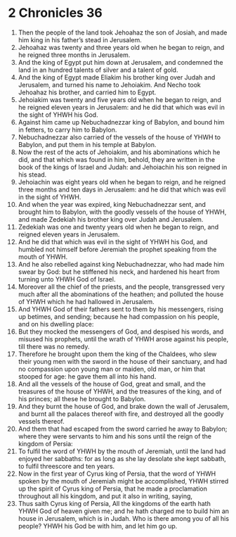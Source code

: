﻿# 2 Chronicles  36
1. Then the people of the land took Jehoahaz the son of Josiah, and made him king in his father’s stead in Jerusalem. 
2. Jehoahaz was twenty and three years old when he began to reign, and he reigned three months in Jerusalem. 
3. And the king of Egypt put him down at Jerusalem, and condemned the land in an hundred talents of silver and a talent of gold. 
4. And the king of Egypt made Eliakim his brother king over Judah and Jerusalem, and turned his name to Jehoiakim. And Necho took Jehoahaz his brother, and carried him to Egypt. 
5.  Jehoiakim was twenty and five years old when he began to reign, and he reigned eleven years in Jerusalem: and he did that which was evil in the sight of YHWH his God. 
6. Against him came up Nebuchadnezzar king of Babylon, and bound him in fetters, to carry him to Babylon. 
7. Nebuchadnezzar also carried of the vessels of the house of YHWH to Babylon, and put them in his temple at Babylon. 
8. Now the rest of the acts of Jehoiakim, and his abominations which he did, and that which was found in him, behold, they are written in the book of the kings of Israel and Judah: and Jehoiachin his son reigned in his stead. 
9.  Jehoiachin was eight years old when he began to reign, and he reigned three months and ten days in Jerusalem: and he did that which was evil in the sight of YHWH. 
10. And when the year was expired, king Nebuchadnezzar sent, and brought him to Babylon, with the goodly vessels of the house of YHWH, and made Zedekiah his brother king over Judah and Jerusalem. 
11.  Zedekiah was one and twenty years old when he began to reign, and reigned eleven years in Jerusalem. 
12. And he did that which was evil in the sight of YHWH his God, and humbled not himself before Jeremiah the prophet speaking from the mouth of YHWH. 
13. And he also rebelled against king Nebuchadnezzar, who had made him swear by God: but he stiffened his neck, and hardened his heart from turning unto YHWH God of Israel. 
14.  Moreover all the chief of the priests, and the people, transgressed very much after all the abominations of the heathen; and polluted the house of YHWH which he had hallowed in Jerusalem. 
15. And YHWH God of their fathers sent to them by his messengers, rising up betimes, and sending; because he had compassion on his people, and on his dwelling place: 
16. But they mocked the messengers of God, and despised his words, and misused his prophets, until the wrath of YHWH arose against his people, till there was no remedy. 
17. Therefore he brought upon them the king of the Chaldees, who slew their young men with the sword in the house of their sanctuary, and had no compassion upon young man or maiden, old man, or him that stooped for age: he gave them all into his hand. 
18. And all the vessels of the house of God, great and small, and the treasures of the house of YHWH, and the treasures of the king, and of his princes; all these he brought to Babylon. 
19. And they burnt the house of God, and brake down the wall of Jerusalem, and burnt all the palaces thereof with fire, and destroyed all the goodly vessels thereof. 
20. And them that had escaped from the sword carried he away to Babylon; where they were servants to him and his sons until the reign of the kingdom of Persia: 
21. To fulfil the word of YHWH by the mouth of Jeremiah, until the land had enjoyed her sabbaths: for as long as she lay desolate she kept sabbath, to fulfil threescore and ten years. 
22.  Now in the first year of Cyrus king of Persia, that the word of YHWH spoken by the mouth of Jeremiah might be accomplished, YHWH stirred up the spirit of Cyrus king of Persia, that he made a proclamation throughout all his kingdom, and put it also in writing, saying, 
23. Thus saith Cyrus king of Persia, All the kingdoms of the earth hath YHWH God of heaven given me; and he hath charged me to build him an house in Jerusalem, which is in Judah. Who is there among you of all his people? YHWH his God be with him, and let him go up. 
